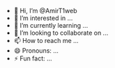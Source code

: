 - 👋 Hi, I’m @AmirT1web
- 👀 I’m interested in ...
- 🌱 I’m currently learning ...
- 💞️ I’m looking to collaborate on ...
- 📫 How to reach me ...
- 😄 Pronouns: ...
- ⚡ Fun fact: ...

<!---
AmirT1web/AmirT1web is a ✨ special ✨ repository because its `README.md` (this file) appears on your GitHub profile.
You can click the Preview link to take a look at your changes.
--->
